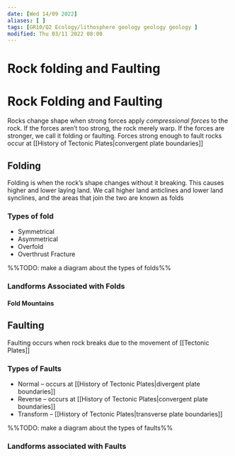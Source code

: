 ```yaml
---
date: [Wed 14/09 2022]
aliases: [ ]
tags: [GR10/Q2 Ecology/lithosphere geology geology geology ]
modified: Thu 03/11 2022 08:00
---
```

# Rock folding and Faulting
# Rock Folding and Faulting


Rocks change shape when strong forces apply *compressional forces* to the rock. If the forces aren’t too strong, the rock merely warp. If the forces are stronger, we call it folding or faulting. Forces strong enough to fault rocks occur at [[History of Tectonic Plates|convergent plate boundaries]]  

## Folding
Folding is when the rock’s shape changes without it breaking. This causes higher and lower laying land. We call higher land anticlines and lower land synclines, and the areas that join the two are known as folds
### Types of fold
- Symmetrical 
- Asymmetrical
- Overfold
- Overthrust Fracture

%%TODO: make a diagram about the types of folds%%
### Landforms Associated with Folds
#### Fold Mountains

## Faulting
Faulting occurs when rock breaks due to the movement of [[Tectonic Plates]]
### Types of Faults
- Normal – occurs at [[History of Tectonic Plates|divergent plate boundaries]]
- Reverse – occurs at [[History of Tectonic Plates|convergent plate boundaries]]
- Transform – [[History of Tectonic Plates|transverse plate boundaries]]

%%TODO: make a diagram about the types of faults%%

### Landforms associated with Faults
####
